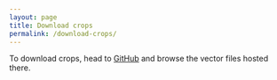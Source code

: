 ```yaml
---
layout: page
title: Download crops
permalink: /download-crops/
---
```


To download crops, head to [GitHub](https://github.com/qphl/brand.pharmaxo.com/tree/main/crops) and browse the vector files hosted there.